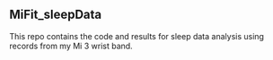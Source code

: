 ## MiFit_sleepData

This repo contains the code and results for sleep data analysis using records from my Mi 3 wrist band.
